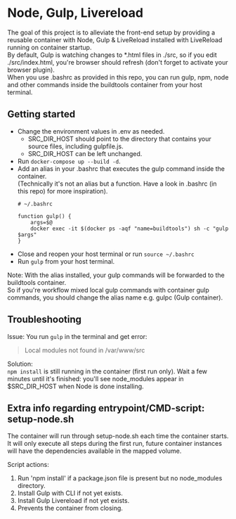 # Node, Gulp, Livereload

The goal of this project is to alleviate the front-end setup by providing a reusable container with Node, Gulp & LiveReload installed with LiveReload running on container startup.    
By default, Gulp is watching changes to *.html files in ./src, so if you edit ./src/index.html, you're browser should refresh (don't forget to activate your browser plugin).  
When you use .bashrc as provided in this repo, you can run gulp, npm, node and other commands inside the buildtools container from your host terminal.  

## Getting started
* Change the environment values in .env as needed.  
    * SRC_DIR_HOST should point to the directory that contains your source files, including gulpfile.js.  
    * SRC_DIR_HOST can be left unchanged. 
* Run `docker-compose up --build -d`.
* Add an alias in your .bashrc that executes the gulp command inside the container.  
(Technically it's not an alias but a function. Have a look in .bashrc (in this repo) for more inspiration).  
    ```
    # ~/.bashrc
  
    function gulp() {
        args=$@
        docker exec -it $(docker ps -aqf "name=buildtools") sh -c "gulp $args"
    }
    ```
* Close and reopen your host terminal or run `source ~/.bashrc`
* Run `gulp` from your host terminal.

Note: With the alias installed, your gulp commands will be forwarded to the buildtools container.  
So if you're workflow mixed local gulp commands with container gulp commands, you should change the alias name e.g. gulpc (Gulp container).

## Troubleshooting
Issue: You run `gulp` in the terminal and get error:
> Local modules not found in /var/www/src

Solution:  
`npm install` is still running in the container (first run only). 
Wait a few minutes until it's finished: you'll see node_modules appear in $SRC_DIR_HOST when Node is done installing.

## Extra info regarding entrypoint/CMD-script: setup-node.sh

The container will run through setup-node.sh each time the container starts.  
It will only execute all steps during the first run, future container instances will have the dependencies available in the mapped volume.

Script actions:

1. Run 'npm install' if a package.json file is present but no node_modules directory.
2. Install Gulp with CLI if not yet exists.
3. Install Gulp Livereload if not yet exists.
4. Prevents the container from closing.  
